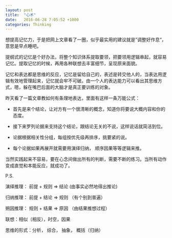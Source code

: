 ```yaml
---
layout: post
title:  "心术"
date:   2016-06-28 7:05:52 +1000
categories: Thinking
---
```


想提高记忆力，于是把网上文章看了一圈，似乎最实用的建议就是”调整好作息“，意思是早点睡吧。

提纲式的记忆是个好办法，将整个知识体系提取要领，把要领用逻辑串起，就容易记忆。提取记忆的时候，再用各种联想去丰富细节，呈现原来面貌。

记忆和表达都是思维的反应，记忆是留给自己的，表述是转交他人的，当表达用逻辑有效地管理起来，记忆就会牢不可破。由一个人的表达能力可以看出其思维方式，嗯，躲在嘴巴后面的大脑才是真正要训练的对象。

昨天看了一篇文章教如何有条理地表达，里面有这样一条万能公式：

- 首先是来个结论，让对方有一个很清晰的概念，知道你将要说大概内容和你的态度。

- 接下来罗列论据来支持这个结论，跟结论无关的不说，这样说话就简洁到位。

- 论据根据相关性分组，每组按优先级再排序，挑要紧的说。

- 每个论据如果再展开就需要用演绎归纳， 顺序因果等等逻辑来推。

当然实践起来不容易，要在心念间做出所有的判断，需要不断的练习。当所有动作变成直觉和本能反应，就成功了。

P.S.

演绎推理： 前提 + 规则 => 结论 (由事实必然地得出推论)

归纳推理： 前提 + 结论 => 规则 （有个别到普遍）

朔因推理： 规则 + 结果 => 原因 （由结果推想过程）

联想：相似（相反），时空，因果

思维的形式：分析， 综合， 抽象， 概括（归纳）